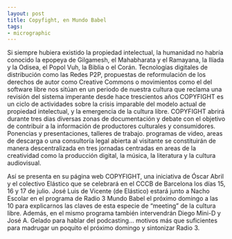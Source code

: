 ```yaml
---
layout: post
title: Copyfight, en Mundo Babel
tags:
- micrographic
---
```

Si siempre hubiera existido la propiedad intelectual, la humanidad no habría conocido la epopeya de Gilgamesh, el Mahabharata y el Ramayana, la Ilíada y la Odisea, el Popol Vuh, la Biblia o el Corán.
Tecnologías digitales de distribución como las Redes P2P, propuestas de reformulación de los derechos de autor como Creative Commons o movimientos como el del software libre nos sitúan en un periodo de nuestra cultura que reclama una revisión del sistema imperante desde hace trescientos años COPYFIGHT es un ciclo de actividades sobre la crisis imparable del modelo actual de propiedad intelectual, y la emergencia de la cultura libre.
COPYFIGHT abrirá durante tres dias diversas zonas de documentación y debate con el objetivo de contribuir a la información de productores culturales y consumidores. Ponencias y presentaciones, talleres de trabajo. programas de video, areas de descarga o una consultoría legal abierta al visitante se constituirán de manera descentralizada en tres jornadas centradas en areas de la creatividad como la producción digital, la música, la literatura y la cultura audiovisual.

Así se presenta en su página web COPYFIGHT, una iniciativa de Óscar Abril y el colectivo Elástico que se celebrará en el CCCB de Barcelona los días 15, 16 y 17 de julio. José Luis de Vicente (de Elástico) estará junto a Nacho Escolar en el programa de Radio 3 Mundo Babel el próximo domingo a las 10 para explicarnos las claves de esta especie de “meeting” de la cultura libre. Además, en el mismo programa también intervendrán Diego Mini-D y José A. Gelado para hablar del podcasting… motivos más que suficientes para madrugar un poquito el próximo domingo y sintonizar Radio 3.
